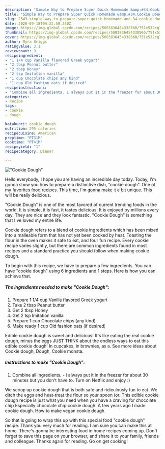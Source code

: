 ```yaml
---
description: "Simple Way to Prepare Super Quick Homemade &amp;#34;Cookie Dough&amp;#34;"
title: "Simple Way to Prepare Super Quick Homemade &amp;#34;Cookie Dough&amp;#34;"
slug: 2543-simple-way-to-prepare-super-quick-homemade-and-34-cookie-dough-and-34
date: 2020-09-18T04:22:50.230Z
image: https://img-global.cpcdn.com/recipes/5003836454338560/751x532cq70/cookie-dough-recipe-main-photo.jpg
thumbnail: https://img-global.cpcdn.com/recipes/5003836454338560/751x532cq70/cookie-dough-recipe-main-photo.jpg
cover: https://img-global.cpcdn.com/recipes/5003836454338560/751x532cq70/cookie-dough-recipe-main-photo.jpg
author: Myra Briggs
ratingvalue: 3.1
reviewcount: 9
recipeingredient:
- "1 1/4 cup Vanilla flavored Greek yogurt"
- "2 tbsp Peanut butter"
- "2 tbsp Honey"
- "2 tsp Imitation vanilla"
- "1 cup Chocolate chips any kind"
- "1 cup Old fashion oats if desired"
recipeinstructions:
- "Combine all ingredients. I always put it in the freezer for about 30 minutes but you don&#39;t have to. Turn on Netflix and enjoy :)"
categories:
- Recipe
tags:
- cookie
- dough

katakunci: cookie dough 
nutrition: 295 calories
recipecuisine: American
preptime: "PT31M"
cooktime: "PT41M"
recipeyield: "1"
recipecategory: Dinner

---
```



![&#34;Cookie Dough&#34;](https://img-global.cpcdn.com/recipes/5003836454338560/751x532cq70/cookie-dough-recipe-main-photo.jpg)

Hello everybody, I hope you are having an incredible day today. Today, I'm gonna show you how to prepare a distinctive dish, &#34;cookie dough&#34;. One of my favorites food recipes. This time, I'm gonna make it a bit unique. This will be really delicious.

&#34;Cookie Dough&#34; is one of the most favored of current trending foods in the world. It is simple, it is fast, it tastes delicious. It is enjoyed by millions every day. They are nice and they look fantastic. &#34;Cookie Dough&#34; is something that I've loved my entire life.

Cookie dough refers to a blend of cookie ingredients which has been mixed into a malleable form that has not yet been cooked by heat. Toasting the flour in the oven makes it safe to eat, and four fun recipe. Every cookie recipe varies slightly, but there are common ingredients found in most recipes and a standard practice you should follow when making cookie dough.


To begin with this recipe, we have to prepare a few ingredients. You can have &#34;cookie dough&#34; using 6 ingredients and 1 steps. Here is how you can achieve that.

<!--inarticleads1-->

##### The ingredients needed to make &#34;Cookie Dough&#34;:

1. Prepare 1 1/4 cup Vanilla flavored Greek yogurt
1. Take 2 tbsp Peanut butter
1. Get 2 tbsp Honey
1. Get 2 tsp Imitation vanilla
1. Prepare 1 cup Chocolate chips (any kind)
1. Make ready 1 cup Old fashion oats (if desired)


Edible cookie dough is sweet and delicious! It&#39;s like eating the real cookie dough, minus the eggs JUST THINK about the endless ways to eat this edible cookie dough! In cupcakes, in brownies, as a. See more ideas about Cookie dough, Dough, Cookie monsta. 

<!--inarticleads2-->

##### Instructions to make &#34;Cookie Dough&#34;:

1. Combine all ingredients. - I always put it in the freezer for about 30 minutes but you don&#39;t have to. Turn on Netflix and enjoy :)


We scoop up cookie dough that is both safe and ridiculously fun to eat. We ditch the eggs and heat-treat the flour so your spoon (or. This edible cookie dough recipe is just what you need when you have a craving for chocolate chip Especially chocolate chip cookie dough. A few years ago I made cookie dough. How to make vegan cookie dough. 

So that is going to wrap this up with this special food &#34;cookie dough&#34; recipe. Thank you very much for reading. I am sure you can make this at home. There's gonna be interesting food in home recipes coming up. Don't forget to save this page on your browser, and share it to your family, friends and colleague. Thanks again for reading. Go on get cooking!
